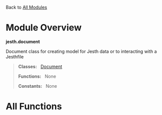 Back to [All Modules](https://github.com/pyrustic/jesth/blob/master/docs/modules/README.md#readme)

# Module Overview

**jesth.document**
 
Document class for creating model for Jesth data or to interacting with a Jesthfile

> **Classes:** &nbsp; [Document](https://github.com/pyrustic/jesth/blob/master/docs/modules/content/jesth.document/content/classes/Document.md#class-document)
>
> **Functions:** &nbsp; None
>
> **Constants:** &nbsp; None

# All Functions



